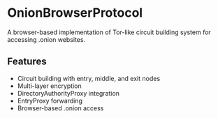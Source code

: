 # OnionBrowserProtocol

A browser-based implementation of Tor-like circuit building system for accessing .onion websites.

## Features
- Circuit building with entry, middle, and exit nodes
- Multi-layer encryption
- DirectoryAuthorityProxy integration
- EntryProxy forwarding
- Browser-based .onion access
